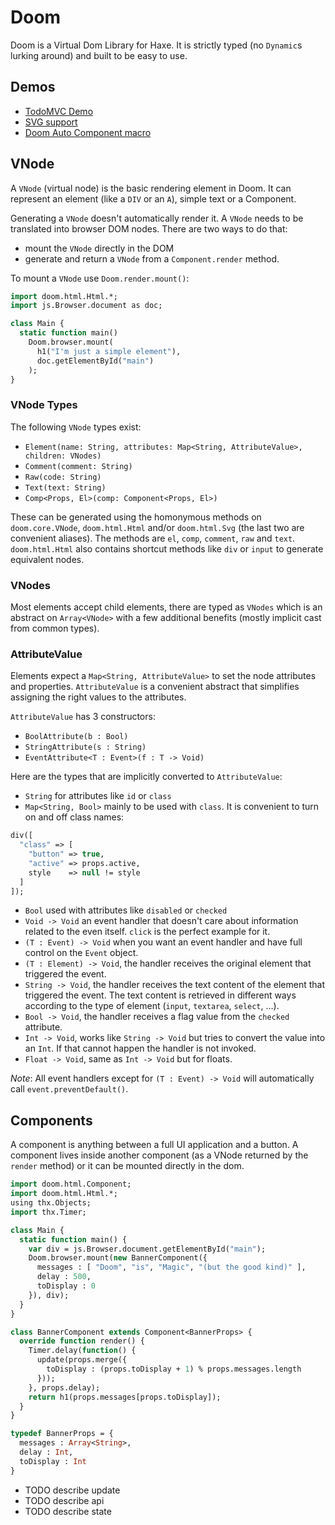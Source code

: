 # Doom

Doom is a Virtual Dom Library for Haxe. It is strictly typed (no `Dynamic`s
lurking around) and built to be easy to use.

## Demos

  * [TodoMVC Demo](https://rawgit.com/fponticelli/doom/master/demo/todomvc/index.html)
  * [SVG support](https://rawgit.com/fponticelli/doom/master/demo/svg/www/index.html)
  * [Doom Auto Component macro](https://rawgit.com/fponticelli/doom/master/demo/autocomponent/www/index.html)

## VNode

A `VNode` (virtual node) is the basic rendering element in Doom. It can
represent an element (like a `DIV` or an `A`), simple text or a Component.

Generating a `VNode` doesn't automatically render it. A `VNode` needs to be
translated into browser DOM nodes. There are two ways to do that:

  * mount the `VNode` directly in the DOM
  * generate and return a `VNode` from a `Component.render` method.

To mount a `VNode` use `Doom.render.mount()`:

```haxe
import doom.html.Html.*;
import js.Browser.document as doc;

class Main {
  static function main()
    Doom.browser.mount(
      h1("I'm just a simple element"),
      doc.getElementById("main")
    );
}
```

### VNode Types

The following `VNode` types exist:

  * `Element(name: String, attributes: Map<String, AttributeValue>, children: VNodes)`
  * `Comment(comment: String)`
  * `Raw(code: String)`
  * `Text(text: String)`
  * `Comp<Props, El>(comp: Component<Props, El>)`

These can be generated using the homonymous methods on `doom.core.VNode`, `doom.html.Html` and/or `doom.html.Svg` (the last two are convenient aliases). The methods are `el`, `comp`, `comment`, `raw` and `text`. `doom.html.Html` also contains shortcut methods like `div` or `input` to generate equivalent
nodes.

### VNodes

Most elements accept child elements, there are typed as `VNodes` which is an abstract on `Array<VNode>` with a few additional benefits (mostly implicit cast from common types).

### AttributeValue

Elements expect a `Map<String, AttributeValue>` to set the node attributes and properties. `AttributeValue` is a convenient abstract that simplifies assigning the right values to the attributes.

`AttributeValue` has 3 constructors:

  * `BoolAttribute(b : Bool)`
  * `StringAttribute(s : String)`
  * `EventAttribute<T : Event>(f : T -> Void)`

Here are the types that are implicitly converted to `AttributeValue`:

  * `String` for attributes like `id` or `class`
  * `Map<String, Bool>` mainly to be used with `class`. It is convenient to turn
    on and off class names:

```haxe
div([
  "class" => [
    "button" => true,
    "active" => props.active,
    style    => null != style
  ]
]);
```

  * `Bool` used with attributes like `disabled` or `checked`
  * `Void -> Void` an event handler that doesn't care about information
    related to the even itself. `click` is the perfect example for it.
  * `(T : Event) -> Void` when you want an event handler and have full control
    on the `Event` object.
  * `(T : Element) -> Void`, the handler receives the original element that
    triggered the event.
  * `String -> Void`, the handler receives the text content of the element
    that triggered the event. The text content is retrieved in different ways
    according to the type of element (`input`, `textarea`, `select`, ...).
  * `Bool -> Void`, the handler receives a flag value from the `checked`
    attribute.
  * `Int -> Void`, works like `String -> Void` but tries to convert the value
    into an `Int`. If that cannot happen the handler is not invoked.
  * `Float -> Void`, same as `Int -> Void` but for floats.

*Note*: All event handlers except for `(T : Event) -> Void` will automatically
call `event.preventDefault()`.

## Components

A component is anything between a full UI application and a button. A component
lives inside another component (as a VNode returned by the `render` method) or it can be mounted directly in the dom.

```haxe
import doom.html.Component;
import doom.html.Html.*;
using thx.Objects;
import thx.Timer;

class Main {
  static function main() {
    var div = js.Browser.document.getElementById("main");
    Doom.browser.mount(new BannerComponent({
      messages : [ "Doom", "is", "Magic", "(but the good kind)" ],
      delay : 500,
      toDisplay : 0
    }), div);
  }
}

class BannerComponent extends Component<BannerProps> {
  override function render() {
    Timer.delay(function() {
      update(props.merge({
        toDisplay : (props.toDisplay + 1) % props.messages.length
      }));
    }, props.delay);
    return h1(props.messages[props.toDisplay]);
  }
}

typedef BannerProps = {
  messages : Array<String>,
  delay : Int,
  toDisplay : Int
}
```

  * TODO describe update
  * TODO describe api
  * TODO describe state
